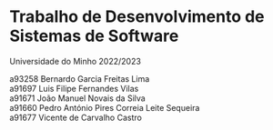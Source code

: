 # Trabalho de Desenvolvimento de Sistemas de Software 
Universidade do Minho 2022/2023

a93258 Bernardo Garcia Freitas Lima\
a91697 Luis Filipe Fernandes Vilas\
a91671 João Manuel Novais da Silva\
a91660 Pedro António Pires Correia Leite Sequeira\
a91677 Vicente de Carvalho Castro 
